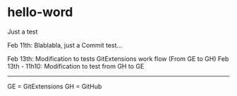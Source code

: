 # hello-word
Just a test

Feb 11th: Blablabla, just a Commit test...

Feb 13th: Modification to tests GitExtensions work flow (From GE to GH)
Feb 13th - 11h10: Modification to test from GH to GE


******
GE = GitExtensions
GH = GitHub
